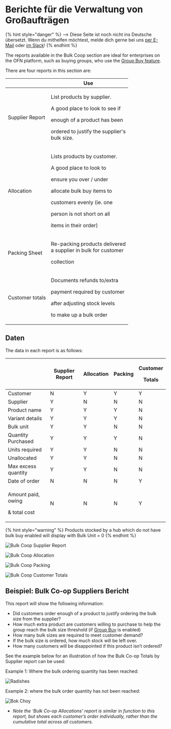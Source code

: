 # Berichte für die Verwaltung von Großaufträgen

{% hint style="danger" %}
<img src="https://firebasestorage.googleapis.com/v0/b/gitbook-28427.appspot.com/o/assets%2F-L9rgk4wEweX_zxXIzmW%2F-LpeYcYHvFT89zDzVlG4%2F-LpeZq2i0oaAbNYfYfu5%2FCapture%20du%202019-09-26%2000-38-19.png?alt=media&#x26;token=aef3eea2-4d60-4d24-99ec-6edbda36b45c" alt="" data-size="line">-->​<img src="https://firebasestorage.googleapis.com/v0/b/gitbook-28427.appspot.com/o/assets%2F-L9rgk4wEweX_zxXIzmW%2F-MdHZQzZkj-9uNA4c3qD%2F-MdIF6yxdsNWC5BK3awW%2FFlagge%20Deutschland.jpg?alt=media&#x26;token=9bbe895b-2aa1-40da-8221-01fb74558b92" alt="" data-size="line"> Diese Seite ist noch nicht ins Deutsche übersetzt. Wenn du mithelfen möchtest, melde dich gerne bei uns [per E-Mail](mailto:konrad@openfoodnetwork.de) oder [im Slack](https://join.slack.com/t/openfoodnetwork/shared\_invite/zt-9sjkjdlu-r02kUMP1zbrTgUhZhYPF\~A)!
{% endhint %}

The reports available in the Bulk Coop section are ideal for enterprises on the OFN platform, such as buying groups, who use the [Group Buy feature](../products-1/group-buy-for-bulk-ordering.md).

There are four reports in this section are:

|                 | Use                                                                                                                                                                                                                            |
| --------------- | ------------------------------------------------------------------------------------------------------------------------------------------------------------------------------------------------------------------------------ |
| Supplier Report | <p>List products by supplier.</p><p>A good place to look to see if</p><p>enough of a product has been </p><p>ordered to justify the supplier's<br>bulk size.</p>                                                               |
| Allocation      | <p>Lists products by customer.</p><p>A good place to look to </p><p>ensure you over / under</p><p>allocate bulk buy items to</p><p>customers evenly (ie. one </p><p>person is not short on all</p><p>items in their order)</p> |
| Packing Sheet   | <p>Re-packing products delivered <br>a supplier in bulk for customer </p><p>collection</p>                                                                                                                                     |
| Customer totals | <p>Documents refunds to/extra</p><p>payment required by customer</p><p>after adjusting stock levels</p><p>to make up a bulk order</p>                                                                                          |

## Daten

The data in each report is as follows:

|                                                   | Supplier Report | Allocation | Packing | <p>Customer</p><p>Totals</p> |
| ------------------------------------------------- | --------------- | ---------- | ------- | ---------------------------- |
| Customer                                          | N               | Y          | Y       | Y                            |
| Supplier                                          | Y               | N          | N       | N                            |
| Product name                                      | Y               | Y          | Y       | N                            |
| Variant details                                   | Y               | Y          | Y       | N                            |
| Bulk unit                                         | Y               | Y          | N       | N                            |
| Quantity Purchased                                | Y               | Y          | Y       | N                            |
| Units required                                    | Y               | Y          | N       | N                            |
| Unallocated                                       | Y               | Y          | N       | N                            |
| Max excess quantity                               | Y               | Y          | N       | N                            |
| Date of order                                     | N               | N          | N       | Y                            |
| <p>Amount paid, owing</p><p>&#x26; total cost</p> | N               | N          | N       | Y                            |

{% hint style="warning" %}
Products stocked by a hub which do not have bulk buy enabled will display with Bulk Unit = 0
{% endhint %}

![Bulk Coop Supplier Report](../../.gitbook/assets/bulksuppliertot.jpg)

![Bulk Coop Allocation](../../.gitbook/assets/bulkallocation.jpg)

![Bulk Coop Packing](../../.gitbook/assets/bulkpacking.jpg)

![Bulk Coop Customer Totals](../../.gitbook/assets/bulkpayment.jpg)

## Beispiel: Bulk Co-op Suppliers Bericht

This report will show the following information:

* Did customers order enough of a product to justify ordering the bulk size from the supplier?
* How much extra product are customers willing to purchase to help the group reach the bulk size threshold (if [Group Buy](../products-1/group-buy-for-bulk-ordering.md#enabling-group-buy-for-a-product) is enabled)
* How many bulk sizes are required to meet customer demand?
* If the bulk size is ordered, how much stock will be left over.
* How many customers will be disappointed if this product isn’t ordered?

See the example below for an illustration of how the Bulk Co-op Totals by Supplier report can be used:

Example 1: Where the bulk ordering quantity has been reached:

![Radishes](../../.gitbook/assets/radishess.png)

Example 2: where the bulk order quantity has not been reached:

![Bok Choy](../../.gitbook/assets/bok-choy.png)

* _Note the ‘Bulk Co-op Allocations’ report is similar in function to this report, but shows each customer’s order individually, rather than the cumulative total across all customers._
